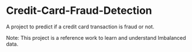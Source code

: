 # Credit-Card-Fraud-Detection
A project to predict if a credit card transaction is fraud or not.


Note: This project is a reference work to learn and understand Imbalanced data. 
